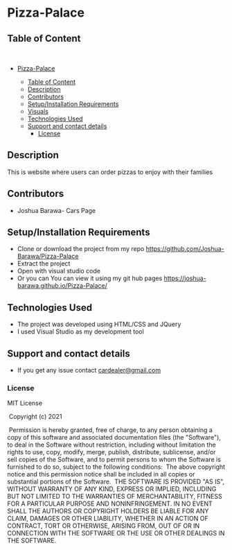 
# Pizza-Palace
## Table of Content
​
- [Pizza-Palace](#pizza-palace)
 
  - [Table of Content](#table-of-content)
  - [Description](#description)
  - [Contributors](#contributors)
  - [Setup/Installation Requirements](#setupinstallation-requirements)
  - [Visuals](#visuals)
  - [Technologies Used](#technologies-used)
  - [Support and contact details](#support-and-contact-details)
    - [License](#license)



## Description
This is website where users can order pizzas to enjoy with their families
## Contributors
* Joshua Barawa- Cars Page
## Setup/Installation Requirements
* Clone or download the project from my repo https://github.com/Joshua-Barawa/Pizza-Palace
* Extract the project 
* Open with visual studio code
* Or you can You can view it using my git hub pages https://joshua-barawa.github.io/Pizza-Palace/

## Technologies Used
* The project was developed using HTML/CSS and JQuery
* I used Visual Studio as my development tool
## Support and contact details
* If you get any issue contact cardealer@gmail.com
### License
MIT License


​
Copyright (c) 2021 



​
Permission is hereby granted, free of charge, to any person obtaining a copy
of this software and associated documentation files (the "Software"), to deal
in the Software without restriction, including without limitation the rights
to use, copy, modify, merge, publish, distribute, sublicense, and/or sell
copies of the Software, and to permit persons to whom the Software is
furnished to do so, subject to the following conditions:
​
The above copyright notice and this permission notice shall be included in all
copies or substantial portions of the Software.
​
THE SOFTWARE IS PROVIDED "AS IS", WITHOUT WARRANTY OF ANY KIND, EXPRESS OR
IMPLIED, INCLUDING BUT NOT LIMITED TO THE WARRANTIES OF MERCHANTABILITY,
FITNESS FOR A PARTICULAR PURPOSE AND NONINFRINGEMENT. IN NO EVENT SHALL THE
AUTHORS OR COPYRIGHT HOLDERS BE LIABLE FOR ANY CLAIM, DAMAGES OR OTHER
LIABILITY, WHETHER IN AN ACTION OF CONTRACT, TORT OR OTHERWISE, ARISING FROM,
OUT OF OR IN CONNECTION WITH THE SOFTWARE OR THE USE OR OTHER DEALINGS IN THE
SOFTWARE.
